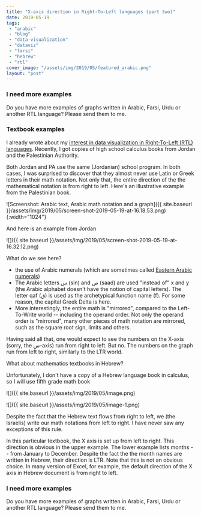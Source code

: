 ```yaml
---
title: "X-axis direction in Right-To-Left languages (part two)"
date: 2019-05-19
tags: 
 - "arabic"
 - "blog"
 - "data-visualization"
 - "dataviz"
 - "farsi"
 - "hebrew"
 - "rtl"
cover_image: "/assets/img/2019/05/featured_arabic.png"
layout: "post"
---
```


### I need more examples

Do you have more examples of graphs written in Arabic, Farsi, Urdu or another RTL language? Please send them to me.

### Textbook examples

I already wrote about my [interest in data visualization in Right-To-Left (RTL) languages](https://gorelik.net/2018/10/15/data-visualization-in-right-to-left-languages/). Recently, I got copies of high school calculus books from Jordan and the Palestinian Authority. 

Both Jordan and PA use the same (Jordanian) school program. In both cases, I was surprised to discover that they almost never use Latin or Greek letters in their math notation. Not only that, the entire direction of the the mathematical notation is from right to left. Here's an illustrative example from the Palestinian book.

![Screenshot: Arabic text, Arabic math notation and a graph]({{ site.baseurl }}/assets/img/2019/05/screen-shot-2019-05-19-at-16.18.53.png){:width="1024"}

And here is an example from Jordan

![]({{ site.baseurl }}/assets/img/2019/05/screen-shot-2019-05-19-at-16.32.12.png)

What do we see here?

* the use of Arabic numerals (which are sometimes called [Eastern Arabic numerals](https://en.wikipedia.org/wiki/Eastern_Arabic_numerals))  
* The Arabic letters س (sin) and ص (saad) are used "instead of" x and y (the Arabic alphabet doesn't have the notion of capital letters). The letter qaf (ق) is used as the archetypical function name (f).  For some reason, the capital Greek Delta is here.  
* More interestingly, the entire math is "mirrored", compared to the Left-To-Write world -- including the operand order. Not only the operand order is "mirrored", many other pieces of math notation are mirrored, such as the square root sign, limits and others.

Having said all that, one would expect to see the numbers on the X-axis (sorry, the س-axis) run from right to left. But no. The numbers on the graph run from left to right, similarly to the LTR world.

What about mathematics textbooks in Hebrew?

Unfortunately, I don't have a copy of a Hebrew language book in calculus, so I will use fifth grade math book

![]({{ site.baseurl }}/assets/img/2019/05/image.png)

![]({{ site.baseurl }}/assets/img/2019/05/image-1.png)

Despite the fact that the Hebrew text flows from right to left, we (the Israelis) write our math notations from left to right. I have never saw any exceptions of this rule. 

In this particular textbook, the X axis is set up from left to right. This direction is obvious in the upper example. The lower example lists months -- from January to December. Despite the fact the the month names are written in Hebrew, their direction is LTR. Note that this is not an obvious choice. In many version of Excel, for example, the default direction of the X axis in Hebrew document is from right to left.

### I need more examples

Do you have more examples of graphs written in Arabic, Farsi, Urdu or another RTL  language? Please send them to me.
